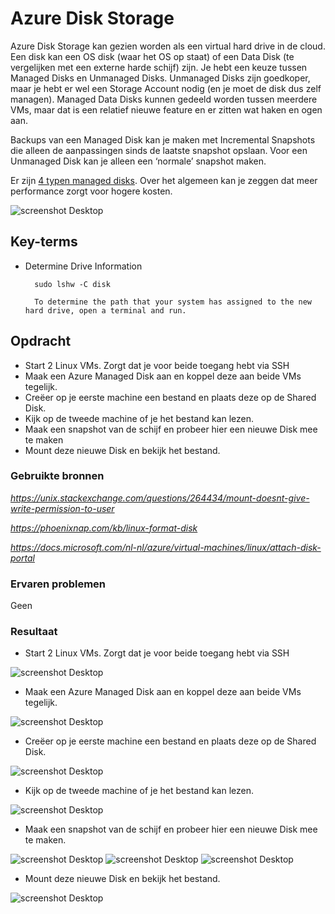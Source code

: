 # **Azure Disk Storage**

Azure Disk Storage kan gezien worden als een virtual hard drive in de cloud. Een disk kan een OS disk (waar het OS op staat) of een Data Disk (te vergelijken met een externe harde schijf) zijn. Je hebt een keuze tussen Managed Disks en Unmanaged Disks. Unmanaged Disks zijn goedkoper, maar je hebt er wel een Storage Account nodig (en je moet de disk dus zelf managen). Managed Data Disks kunnen gedeeld worden tussen meerdere VMs, maar dat is een relatief nieuwe feature en er zitten wat haken en ogen aan.

Backups van een Managed Disk kan je maken met Incremental Snapshots die alleen de aanpassingen sinds de laatste snapshot opslaan. Voor een Unmanaged Disk kan je alleen een ‘normale’ snapshot maken.

Er zijn [4 typen managed disks](https://docs.microsoft.com/en-us/azure/virtual-machines/disks-types). Over het algemeen kan je zeggen dat meer performance zorgt voor hogere kosten. 

![screenshot Desktop](../00_includes/AZ/AZ-07_01.png)

## **Key-terms**

- Determine Drive Information

        sudo lshw -C disk

        To determine the path that your system has assigned to the new hard drive, open a terminal and run.

## **Opdracht**

- Start 2 Linux VMs. Zorgt dat je voor beide toegang hebt via SSH
- Maak een Azure Managed Disk aan en koppel deze aan beide VMs tegelijk.
- Creëer op je eerste machine een bestand en plaats deze op de Shared Disk.
- Kijk op de tweede machine of je het bestand kan lezen.
- Maak een snapshot van de schijf en probeer hier een nieuwe Disk mee te maken
- Mount deze nieuwe Disk en bekijk het bestand. 

### **Gebruikte bronnen**

*<https://unix.stackexchange.com/questions/264434/mount-doesnt-give-write-permission-to-user>*

*<https://phoenixnap.com/kb/linux-format-disk>*

*<https://docs.microsoft.com/nl-nl/azure/virtual-machines/linux/attach-disk-portal>*

### **Ervaren problemen**

Geen

### **Resultaat**

- Start 2 Linux VMs. Zorgt dat je voor beide toegang hebt via SSH

![screenshot Desktop](../00_includes/AZ/AZ-07_07.png)

- Maak een Azure Managed Disk aan en koppel deze aan beide VMs tegelijk.

![screenshot Desktop](../00_includes/AZ/AZ-07_02.png)

- Creëer op je eerste machine een bestand en plaats deze op de Shared Disk.

![screenshot Desktop](../00_includes/AZ/AZ-07_03.png)

- Kijk op de tweede machine of je het bestand kan lezen.

![screenshot Desktop](../00_includes/AZ/AZ-07_001.png)

- Maak een snapshot van de schijf en probeer hier een nieuwe Disk mee te maken.

![screenshot Desktop](../00_includes/AZ/AZ-07_08.png)
![screenshot Desktop](../00_includes/AZ/AZ-07_09.png)
![screenshot Desktop](../00_includes/AZ/AZ-07_10.png)

- Mount deze nieuwe Disk en bekijk het bestand.

![screenshot Desktop](../00_includes/AZ/AZ-07_11.png)